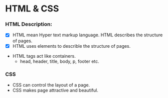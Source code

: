 # HTML & CSS

### HTML Description:
- [x] HTML mean Hyper text markup language. HTML describes the structure of pages.
- [x] HTML uses elements to describle the structure of pages.
- HTML tags act like containers.
    - head, header, title, body, p, footer etc.

### CSS
- CSS can control the layout of a page.
- CSS makes page attractive and beautiful.
